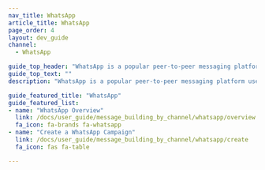 ```yaml
---
nav_title: WhatsApp
article_title: WhatsApp
page_order: 4
layout: dev_guide
channel:
  - WhatsApp

guide_top_header: "WhatsApp is a popular peer-to-peer messaging platform used across the world offering conversation based messaging for businesses. The WhatsApp messaging channel offers a direct way to reach users and customers on the WhatsApp platform."
guide_top_text: ""
description: "WhatsApp is a popular peer-to-peer messaging platform used across the world offering conversation based messaging for businesses. The WhatsApp messaging channel offers a direct way to reach users and customers on the WhatsApp platform."

guide_featured_title: "WhatsApp"
guide_featured_list:
- name: "WhatsApp Overview"
  link: /docs/user_guide/message_building_by_channel/whatsapp/overview
  fa_icon: fa-brands fa-whatsapp
- name: "Create a WhatsApp Campaign"
  link: /docs/user_guide/message_building_by_channel/whatsapp/create
  fa_icon: fas fa-table

---
```

